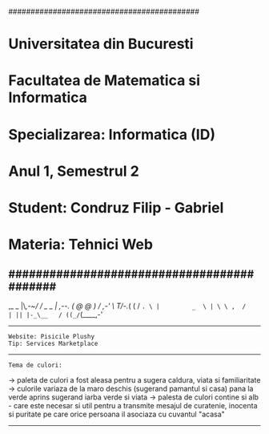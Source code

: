 ###########################################
#      Universitatea din Bucuresti 	  #
# Facultatea de Matematica si Informatica #
#    Specializarea: Informatica (ID) 	  #
#          Anul 1, Semestrul 2		  #
#    Student: Condruz Filip - Gabriel	  #
# 	  Materia: Tehnici Web 		  #
###########################################
------------------------------------------------------------------------------------------
 ,_     _
 |\\_,-~/
 / _  _ |    ,--.
(  @  @ )   / ,-'
 \  _T_/-._( (
 /         `. \
|         _  \ |
 \ \ ,  /      |
  || |-_\__   /
 ((_/`(____,-'

------------------------------------------------------------------------------------------
	Website: Pisicile Plushy
	Tip: Services Marketplace

------------------------------------------------------------------------------------------
	Tema de culori:
-> paleta de culori a fost aleasa pentru a sugera caldura, viata si familiaritate
-> culorile variaza de la maro deschis (sugerand pamantul si casa) pana la verde aprins
 sugerand iarba verde si viata
-> palesta de culori contine si alb - care este necesar si util pentru a transmite 
 mesajul de curatenie, inocenta si puritate pe care orice persoana il asociaza cu cuvantul 
 "acasa"
 
------------------------------------------------------------------------------------------

 
 
